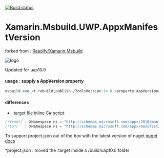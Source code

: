 [![Build status](https://ci.appveyor.com/api/projects/status/sdvls2q8v671e0b8?svg=true)](https://ci.appveyor.com/project/jeromechrist/xamarin-msbuild-uwp-appxmanifestversion)

# Xamarin.Msbuild.UWP.AppxManifestVersion

forked from : [Readify/Xamarin.Msbuild](https://github.com/Readify/Xamarin.Msbuild)

![logo](https://github.com/jeromechrist/Xamarin.Msbuild.UWP.AppxManifestVersion/raw/master/nugeticon.png "logo")

Updated for uap10.0

#### usage : supply a AppVersion property

```C#
msbuild.exe /t:rebuild;publish /ToolsVersion:14.0 /property:AppVersion=1.0.0.0 /property:Configuration=Release /property:AppxBundle=Never /property:UapAppxPackageBuildMode=StoreOnly /property:BuildAppxUploadPackageForUap=false /property:Platform=x64
```

#### differences

* [.target file inline C# script](https://github.com/jeromechrist/Xamarin.Msbuild.UWP.AppxManifestVersion/blob/master/src/build/uap10.0/Xamarin.Msbuild.UWP.AppxManifestVersion.targets)
```C#
/*from*/ : XNamespace ns = "http://schemas.microsoft.com/appx/2010/manifest";
/*to*/   : XNamespace ns = "http://schemas.microsoft.com/appx/manifest/foundation/windows10";
```
To support project.json out of the box with the latest version of nuget [nuget docs](https://docs.nuget.org/ndocs/create-packages/creating-a-package#including-msbuild-props-and-targets-in-a-package)

*project.json : moved the .target inside a /build/uap10.0 folder
